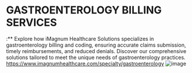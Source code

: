 # GASTROENTEROLOGY BILLING SERVICES
:** Explore how iMagnum Healthcare Solutions specializes in gastroenterology billing and coding, ensuring accurate claims submission, timely reimbursements, and reduced denials. Discover our comprehensive solutions tailored to meet the unique needs of gastroenterology practices.
https://www.imagnumhealthcare.com/specialty/gastroenterology
![image](https://github.com/Priscillasam618/PRISCILLA/assets/171149974/bcf31387-926b-414b-a7b6-84cc3149f7e6)
